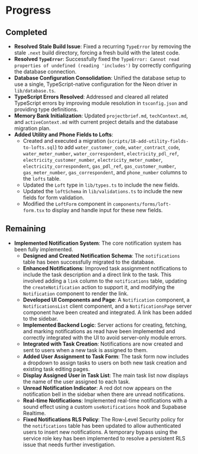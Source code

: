 # Progress

## Completed

*   **Resolved Stale Build Issue**: Fixed a recurring `TypeError` by removing the stale `.next` build directory, forcing a fresh build with the latest code.
*   **Resolved `TypeError`**: Successfully fixed the `TypeError: Cannot read properties of undefined (reading 'includes')` by correctly configuring the database connection.
*   **Database Configuration Consolidation**: Unified the database setup to use a single, TypeScript-native configuration for the Neon driver in `lib/database.ts`.
*   **TypeScript Errors Resolved**: Addressed and cleared all related TypeScript errors by improving module resolution in `tsconfig.json` and providing type definitions.
*   **Memory Bank Initialization**: Updated `projectbrief.md`, `techContext.md`, and `activeContext.md` with current project details and the database migration plan.
*   **Added Utility and Phone Fields to Lofts**:
    *   Created and executed a migration (`scripts/18-add-utility-fields-to-lofts.sql`) to add `water_customer_code`, `water_contract_code`, `water_meter_number`, `water_correspondent`, `electricity_pdl_ref`, `electricity_customer_number`, `electricity_meter_number`, `electricity_correspondent`, `gas_pdl_ref`, `gas_customer_number`, `gas_meter_number`, `gas_correspondent`, and `phone_number` columns to the `lofts` table.
    *   Updated the `Loft` type in `lib/types.ts` to include the new fields.
    *   Updated the `loftSchema` in `lib/validations.ts` to include the new fields for form validation.
    *   Modified the `LoftForm` component in `components/forms/loft-form.tsx` to display and handle input for these new fields.

## Remaining

*   **Implemented Notification System**: The core notification system has been fully implemented.
    *   **Designed and Created Notification Schema**: The `notifications` table has been successfully migrated to the database.
    *   **Enhanced Notifications**: Improved task assignment notifications to include the task description and a direct link to the task. This involved adding a `link` column to the `notifications` table, updating the `createNotification` action to support it, and modifying the `Notification` component to render the link.
    *   **Developed UI Components and Page**: A `Notification` component, a `NotificationsList` client component, and a `NotificationsPage` server component have been created and integrated. A link has been added to the sidebar.
    *   **Implemented Backend Logic**: Server actions for creating, fetching, and marking notifications as read have been implemented and correctly integrated with the UI to avoid server-only module errors.
    *   **Integrated with Task Creation**: Notifications are now created and sent to users when a new task is assigned to them.
    *   **Added User Assignment to Task Form**: The task form now includes a dropdown to assign tasks to users on both new task creation and existing task editing pages.
    *   **Display Assigned User in Task List**: The main task list now displays the name of the user assigned to each task.
    *   **Unread Notification Indicator**: A red dot now appears on the notification bell in the sidebar when there are unread notifications.
    *   **Real-time Notifications**: Implemented real-time notifications with a sound effect using a custom `useNotifications` hook and Supabase Realtime.
    *   **Fixed Notifications RLS Policy**: The Row-Level Security policy for the `notifications` table has been updated to allow authenticated users to insert new notifications. A temporary bypass using the service role key has been implemented to resolve a persistent RLS issue that needs further investigation.
